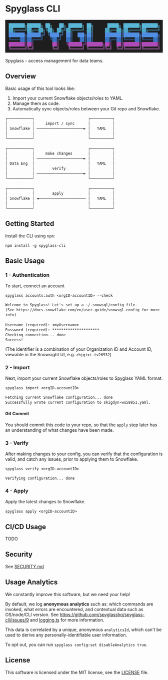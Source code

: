 # Spyglass CLI

![spyglass-cli-logo](./docs/spyglass-cli-logo.png)

Spyglass - access management for data teams.

## Overview

Basic usage of this tool looks like:

1. Import your current Snowflake objects/roles to YAML.
2. Manage them as code.
3. Automatically sync objects/roles between your Git repo and Snowflake.

```
┌───────────┐                        ┌──────────┐
│           │     import / sync      │          │
│ Snowflake │ ─────────────────────► │   YAML   │
│           │                        │          │
└───────────┘                        └──────────┘

┌───────────┐                        ┌──────────┐
│           │     make changes       │          │
│           │ ─────────────────────► │          │
│ Data Eng  │                        │   YAML   │
│           │        verify          │          │
│           │ ─────────────────────► │          │
└───────────┘                        └──────────┘

┌───────────┐                        ┌──────────┐
│           │        apply           │          │
│ Snowflake │ ◄───────────────────── │   YAML   │
│           │                        │          │
└───────────┘                        └──────────┘
```

## Getting Started

Install the CLI using `npm`:

```
npm install -g spyglass-cli
```

## Basic Usage

### 1 - Authentication

To start, connect an account

```
spyglass accounts:auth <orgID-accountID> --check
```

```
Welcome to Spyglass! Let's set up a ~/.snowsql/config file.
(See https://docs.snowflake.com/en/user-guide/snowsql-config for more info)

Username (required): <myUsername>
Password (required): *********************
Checking connection... done
Success!
```

(The identifier is a combination of your Organization ID and Account ID, viewable in the Snowsight UI, e.g. `zhjgixi-tv26532`)

### 2 - Import

Next, import your current Snowflake objects/roles to Spyglass YAML format.

```
spyglass import <orgID-accountID>
```

```
Fetching current Snowflake configuration... done
Successfully wrote current configuration to skigdyn-wu58851.yaml.
```

#### Git Commit

You should commit this code to your repo, so that the `apply` step later has an understanding of what changes have been made.

### 3 - Verify

After making changes to your config, you can verify that the configuration is valid, and catch any issues, prior to applying them to Snowflake.

```
spyglass verify <orgID-accountID>
```

```
Verifying configuration... done
```

### 4 -  Apply

Apply the latest changes to Snowflake.

```
spyglass apply <orgID-accountID>
```

## CI/CD Usage

TODO

## Security

See [SECURITY.md](./SECURITY.md)

## Usage Analytics

We constantly improve this software, but we need your help!

By default, we log **anonymous analytics** such as: which commands are invoked, what errors are encountered, and contextual data such as OS/node/CLI version. See https://github.com/spyglasshq/spyglass-cli/issues/9 and [logging.ts](./src/lib/logging.ts) for more information.

This data is correlated by a unique, anonymous `analyticsId`, which can't be used to derive any personally-identifiable user information.

To opt out, you can run `spyglass config:set disableAnalytics true`.

## License

This software is licensed under the MIT license, see the [LICENSE](./LICENSE) file.
